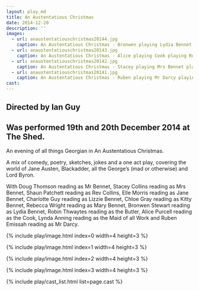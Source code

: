 ```yaml
---
layout: play_md
title: An Austentatious Christmas
date: 2014-12-20
description: ''
images:
  - url: anaustentatiouschristmas20144.jpg
    caption: An Austentatious Christmas - Bronwen playing Lydia Bennet playing Maria, Doug playing Mr Bennet playing Sir Peter Teazle
  - url: anaustentatiouschristmas20143.jpg
    caption: An Austentatious Christmas - Alice playing Cook playing Rowley
  - url: anaustentatiouschristmas20142.jpg
    caption: An Austentatious Christmas - Stacey playing Mrs Bennet playing Lady Sneerwell, Charlotte playing Lizzie Bennet playing Lady Teazle
  - url: anaustentatiouschristmas20141.jpg
    caption: An Austentatious Christmas - Ruben playing Mr Darcy playing Snake, Stacey playing Mrs Bennet playing Lady Sneerwell
cast:
---
```


## Directed by Ian Guy

## Was performed 19th and 20th December 2014 at The Shed.

An evening of all things Georgian in An Austentatious Christmas.

A mix of comedy, poetry, sketches, jokes and a one act play, covering the world of Jane Austen, Blackadder, all the George’s (mad or otherwise) and Lord Byron.

With Doug Thomson reading as Mr Bennet, Stacey Collins reading as Mrs Bennet, Shaun Patchett reading as Rev Collins, Elle Morris reading as Jane Bennet, Charlotte Guy reading as Lizzie Bennet, Chloe Gray reading as Kitty Bennet, Rebecca Wright reading as Mary Bennet, Bronwen Stewart reading as Lydia Bennet, Robin Thwaytes reading as the Butler,  Alice Purcell reading as the Cook, Lynda Anning reading as the Maid of all Work and Ruben Emissah reading as Mr Darcy.

{% include play/image.html index=0 width=4 height=3 %}

{% include play/image.html index=1 width=4 height=3 %}

{% include play/image.html index=2 width=4 height=3 %}

{% include play/image.html index=3 width=4 height=3 %}

{% include play/cast_list.html list=page.cast %}
